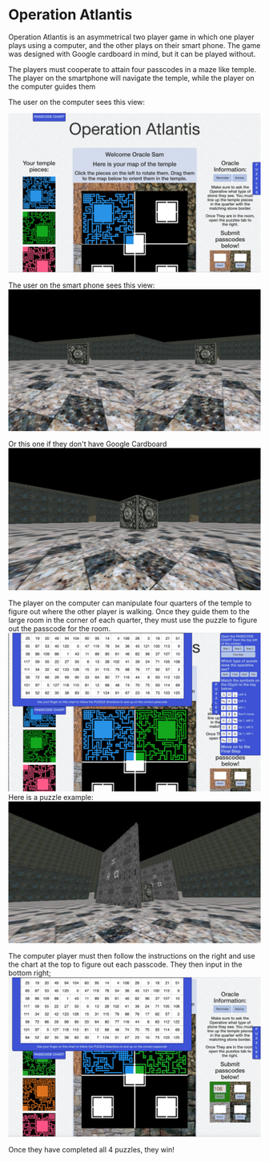 # Operation Atlantis
Operation Atlantis is an asymmetrical two player game in which one player plays using a computer, and the other plays on their smart phone.
The game was designed with Google cardboard in mind, but it can be played without.

The players must cooperate to attain four passcodes in a maze like temple. The player on the smartphone will navigate the temple, while the player on the computer guides them

The user on the computer sees this view:

![Oracle View](readme_images/Screen%20Shot%202016-09-28%20at%204.29.31%20PM.png)

The user on the smart phone sees this view:
![Runner View](readme_images/Screenshot_20160928-163517.png)


Or this one if they don't have Google Cardboard
![Runner View](readme_images/Screenshot_20160928-163546.png)

The player on the computer can manipulate four quarters of the temple to figure out where the other player is walking.
Once they guide them to the large room in the corner of each quarter, they must use the puzzle to figure out the passcode for the room.
![Oracle View](readme_images/Screen%20Shot%202016-09-28%20at%204.30.09%20PM.png)
Here is a puzzle example:
![Oracle View](readme_images/Screenshot_20160928-164414.png)


The computer player must then follow the instructions on the right and use the chart at the top to figure out each passcode. They then input in the bottom right;
![Oracle View](readme_images/Screen%20Shot%202016-09-28%20at%204.31.50%20PM.png)

Once they have completed all 4 puzzles, they win!
